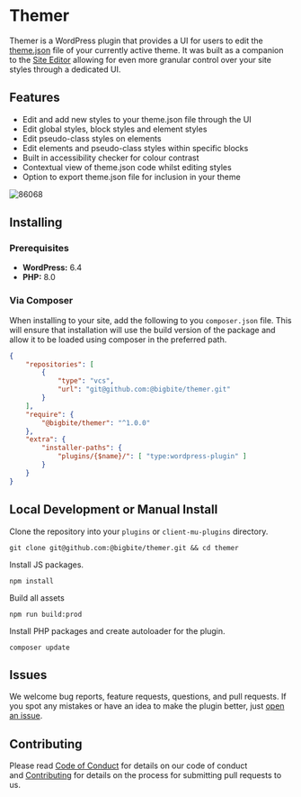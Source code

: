 # Themer

Themer is a WordPress plugin that provides a UI for users to edit the [theme.json](https://developer.wordpress.org/themes/global-settings-and-styles/) file of your currently active theme. It was built as a companion to the [Site Editor](https://wordpress.org/documentation/article/site-editor/) allowing for even more granular control over your site styles through a dedicated UI.

## Features

-   Edit and add new styles to your theme.json file through the UI
-   Edit global styles, block styles and element styles
-   Edit pseudo-class styles on elements
-   Edit elements and pseudo-class styles within specific blocks
-   Built in accessibility checker for colour contrast
-   Contextual view of theme.json code whilst editing styles
-   Option to export theme.json file for inclusion in your theme

![86068](https://github.com/user-attachments/assets/b036dc73-4252-407c-bdf8-75dd46fc2606)

## Installing

### Prerequisites

-   **WordPress:** 6.4
-   **PHP:** 8.0

### Via Composer

When installing to your site, add the following to you `composer.json` file. This will ensure that installation will use the build version of the package and allow it to be loaded using composer in the preferred path.

```json
{
	"repositories": [
		{
			"type": "vcs",
			"url": "git@github.com:@bigbite/themer.git"
		}
	],
	"require": {
		"@bigbite/themer": "^1.0.0"
	},
	"extra": {
		"installer-paths": {
			"plugins/{$name}/": [ "type:wordpress-plugin" ]
		}
	}
}
```

## Local Development or Manual Install

Clone the repository into your `plugins` or `client-mu-plugins` directory.

```
git clone git@github.com:@bigbite/themer.git && cd themer
```

Install JS packages.

```
npm install
```

Build all assets

```
npm run build:prod
```

Install PHP packages and create autoloader for the plugin.

```
composer update
```

## Issues

We welcome bug reports, feature requests, questions, and pull requests. If you spot any mistakes or have an idea to make the plugin better, just [open an issue](https://github.com/bigbite/themer/issues/new/choose).

## Contributing

Please read [Code of Conduct](./CODE_OF_CONDUCT.md) for details on our code of conduct and [Contributing](./CONTRIBUTING.md) for details on the process for submitting pull requests to us.
